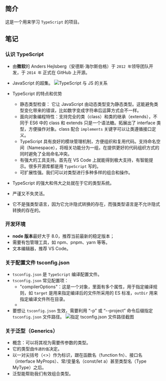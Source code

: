 ## 简介
这是一个用来学习 `TypeScript` 的项目。

## 笔记

### 认识 TypeScript

- 由**微软**的 Anders Hejlsberg（安德斯·海尔斯伯格）于 `2012 年`领导团队开发，于 `2014 年` 正式在 GitHub 上开源。
- JavaScript 的超集。
  ![TypeScript 与 JS 的关系](https://s21.ax1x.com/2024/08/08/pkzYyW9.png)
- TypeScript 的特点和优势
  - 静态类型检查： 它让 JavaScript 由动态类型变为静态类型。这能避免类型变化带来的错误，比如数字变成字符串后运算方式会不一样。
  - 面向对象编程特性：支持完全的类（class）和类的继承（extends），不同于 ES6 中的 class 和 extends 只是一个语法糖。拓展出了 interface 类型，方便操作对象。class 配合 `implements` 关键字可以让类遵循接口定义。
  - TypeScript 具有良好的模块管理机制，方便组织和复用代码。支持命名空间（Namespace），将相关功能分为一组，在提供更好的代码组织方式的同时避免了全局命名冲突。
  - 有强大的工具支持。首先在 VS Code 上就能得到极大支持，有智能提示。很多开源库都是用 `TypeScript` 写的。
  - 可扩展性强。我们可以对类型进行多种多样的组合和操作。

- TypeScript 的强大和伟大之处就在于它的类型系统。
- 严谨又不失灵活。
- 它不是强类型语言，因为它允许隐式转换的存在，而强类型语言是不允许隐式转换的存在的。

### 开发环境
- **node 版本**最好大于 8.0，推荐当前最新的稳定版本；
- 需要有包管理工具，如 npm、pnpm、yarn 等等。
- 文本编辑器，推荐 VS Code。

### 关于配置文件 tsconfig.json

- `tsconfig.json` 是 `TypeScript` 编译配置文件。
- `tsconfig.json` 常见配置项：
  - "compilerOptions"：这是一个对象，里面有多个属性，用于指定编译规则，如 `target` 是用来指定编译后的文件所采用的 ES 标准，`outDir` 用来指定编译文件所在目录。
  - 
- 要想让 `tsconfig.json` 生效，需要利用 “-p” 或 “--project” 命令后缀指定 `tsconfig.json` 文件路径。
  ![指定 tsconfig.json 文件路径截图](https://s21.ax1x.com/2024/08/08/pkzYsJJ.png)

### 关于泛型（Generics）
- 概念：可以将其视为需要传参数的类型。
- 它的类型由`传递的值`决定。
- 以一对尖括号（<>）作为标识，跟在函数名（function fn<T>）、接口名（interface MyProps<T>）、常/变量名（const/let a<T>）甚至类型名（Type MyType<T>）之后。
- 泛型能帮助我们有效组合类型。